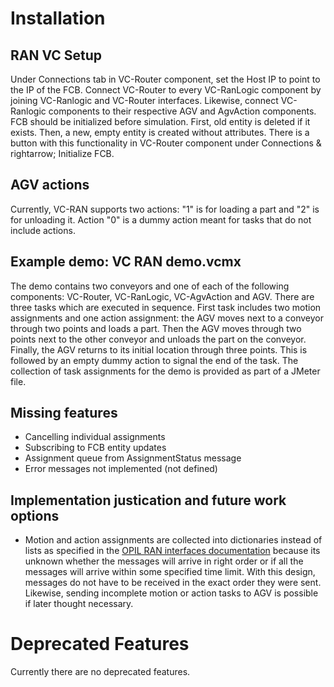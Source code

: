 # Installation


## RAN VC Setup

Under Connections tab in VC-Router component, set the Host IP to point to the IP of the FCB. Connect VC-Router to every VC-RanLogic component by joining VC-Ranlogic and VC-Router interfaces. Likewise, connect VC- Ranlogic components to their respective AGV and AgvAction components. FCB should be initialized before simulation. First, old entity is deleted if it exists. Then, a new, empty entity is created without attributes. There is a button with this functionality in VC-Router component under Connections & rightarrow; Initialize FCB.

## AGV actions

Currently, VC-RAN supports two actions: "1" is for loading a part and "2" is for unloading it. Action "0" is a dummy action meant for tasks that do not include actions.

## Example demo: VC RAN demo.vcmx

The demo contains two conveyors and one of each of the following components: VC-Router, VC-RanLogic, VC-AgvAction and AGV. There are three tasks which are executed in sequence. First task includes two motion assignments and one action assignment: the AGV moves next to a conveyor through two points and loads a part. Then the AGV moves through two points next to the other conveyor and unloads the part on the conveyor. Finally, the AGV returns to its initial location through three points. This is followed by an empty dummy action to signal the end of the task. The collection of task assignments for the demo is provided as part of a JMeter file.

## Missing features

* Cancelling individual assignments
* Subscribing to FCB entity updates
* Assignment queue from AssignmentStatus message
* Error messages not implemented (not defined)

## Implementation justication and future work options

* Motion and action assignments are collected into dictionaries instead of lists as specified in the [OPIL RAN interfaces documentation](https://gitlab.com/opil_group/documentation/blob/develop/docs/develop/RAN/opil_interfaces_ran.md) because its unknown whether the messages will arrive in right order or if all the messages will arrive within some specified time limit. With this design, messages do not have to be received in the exact order they were sent. Likewise, sending incomplete motion or action tasks to AGV is possible if later thought necessary.

<!---
# Deinstallation

# Upgrades

-->

# Deprecated Features

Currently there are no deprecated features.
